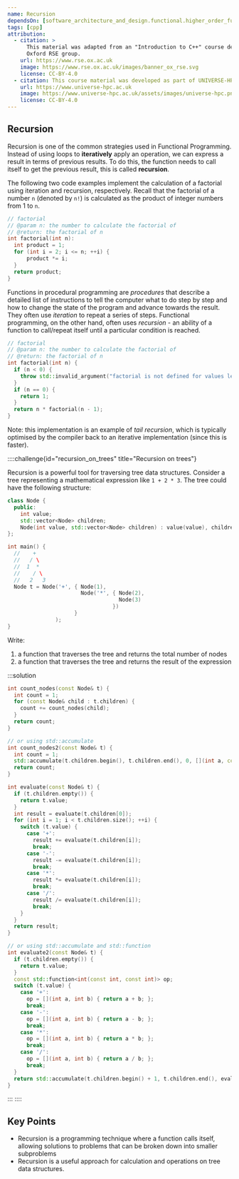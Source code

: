 ```yaml
---
name: Recursion
dependsOn: [software_architecture_and_design.functional.higher_order_functions_cpp]
tags: [cpp]
attribution:
  - citation: >
      This material was adapted from an "Introduction to C++" course developed by the
      Oxford RSE group.
    url: https://www.rse.ox.ac.uk
    image: https://www.rse.ox.ac.uk/images/banner_ox_rse.svg
    license: CC-BY-4.0
  - citation: This course material was developed as part of UNIVERSE-HPC, which is funded through the SPF ExCALIBUR programme under grant number EP/W035731/1
    url: https://www.universe-hpc.ac.uk
    image: https://www.universe-hpc.ac.uk/assets/images/universe-hpc.png
    license: CC-BY-4.0
---
```


## Recursion

Recursion is one of the common strategies used in Functional Programming.
Instead of using loops to **iteratively** apply an operation, we can express a
result in terms of previous results. To do this, the function needs to call
itself to get the previous result, this is called **recursion**.

The following two code examples implement the calculation of a factorial using
iteration and recursion, respectively. Recall that the factorial of a number `n`
(denoted by `n!`) is calculated as the product of integer numbers from 1 to `n`.

```cpp
// factorial
// @param n: the number to calculate the factorial of
// @return: the factorial of n
int factorial(int n):
  int product = 1;
  for (int i = 2; i <= n; ++i) {
      product *= i;
  }
  return product;
}
```

Functions in procedural programming are _procedures_ that describe a detailed
list of instructions to tell the computer what to do step by step and how to
change the state of the program and advance towards the result. They often use
_iteration_ to repeat a series of steps. Functional programming, on the other
hand, often uses _recursion_ - an ability of a function to call/repeat
itself until a particular condition is reached.

```cpp
// factorial
// @param n: the number to calculate the factorial of
// @return: the factorial of n
int factorial(int n) {
  if (n < 0) {
    throw std::invalid_argument("factorial is not defined for values less than 0");
  }
  if (n == 0) {
    return 1;
  }
  return n * factorial(n - 1);
}
```

Note: this implementation is an example of _tail recursion_, which is typically
optimised by the compiler back to an iterative implementation (since this is
faster).

::::challenge{id="recursion_on_trees" title="Recursion on trees"}

Recursion is a powerful tool for traversing tree data structures. Consider a
tree representing a mathematical expression like `1 + 2 * 3`. The tree could
have the following structure:

```cpp
class Node {
  public:
    int value;
    std::vector<Node> children;
    Node(int value, std::vector<Node> children) : value(value), children(children) {}
};

int main() {
  //    +
  //   / \
  //  1  *
  //    / \
  //   2   3
  Node t = Node('+', { Node(1),
                       Node('*', { Node(2),
                                   Node(3)
                                 })
                     }
               );
}
```

Write:

1. a function that traverses the tree and returns the total number of nodes
2. a function that traverses the tree and returns the result of the
   expression

:::solution

```cpp
int count_nodes(const Node& t) {
  int count = 1;
  for (const Node& child : t.children) {
    count += count_nodes(child);
  }
  return count;
}

// or using std::accumulate
int count_nodes2(const Node& t) {
  int count = 1;
  std::accumulate(t.children.begin(), t.children.end(), 0, [](int a, const Node& b) { return a + count_nodes(b); }
  return count;
}

int evaluate(const Node& t) {
  if (t.children.empty()) {
    return t.value;
  }
  int result = evaluate(t.children[0]);
  for (int i = 1; i < t.children.size(); ++i) {
    switch (t.value) {
      case '+':
        result += evaluate(t.children[i]);
        break;
      case '-':
        result -= evaluate(t.children[i]);
        break;
      case '*':
        result *= evaluate(t.children[i]);
        break;
      case '/':
        result /= evaluate(t.children[i]);
        break;
    }
  }
  return result;
}

// or using std::accumulate and std::function
int evaluate2(const Node& t) {
  if (t.children.empty()) {
    return t.value;
  }
  const std::function<int(const int, const int)> op;
  switch (t.value) {
    case '+':
      op = [](int a, int b) { return a + b; };
      break;
    case '-':
      op = [](int a, int b) { return a - b; };
      break;
    case '*':
      op = [](int a, int b) { return a * b; };
      break;
    case '/':
      op = [](int a, int b) { return a / b; };
      break;
  }
  return std::accumulate(t.children.begin() + 1, t.children.end(), evaluate(t.children[0]), op);
}
```

:::
::::

## Key Points

- Recursion is a programming technique where a function calls itself, allowing solutions to problems that can be broken down into smaller subproblems
- Recursion is a useful approach for calculation and operations on tree data structures.
